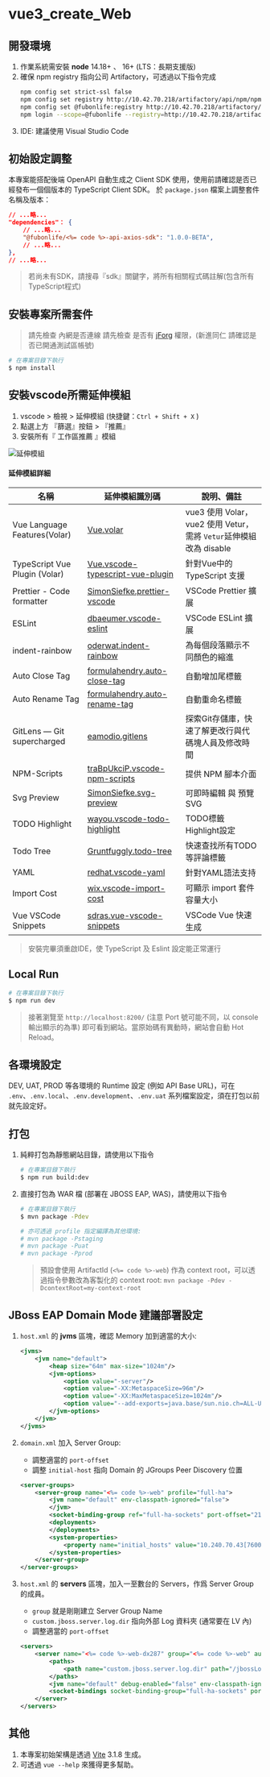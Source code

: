 # vue3_create_Web

## 開發環境
1. 作業系統需安裝 **node** 14.18+ 、 16+ (LTS：長期支援版)
2. 確保 npm registry 指向公司 Artifactory，可透過以下指令完成
    ```bash
    npm config set strict-ssl false
    npm config set registry http://10.42.70.218/artifactory/api/npm/npm/
    npm config set @fubonlife:registry http://10.42.70.218/artifactory/api/npm/npm-local/
    npm login --scope=@fubonlife --registry=http://10.42.70.218/artifactory/api/npm/npm-local/
    ```
3. IDE: 建議使用 Visual Studio Code

##  初始設定調整
本專案能搭配後端 OpenAPI 自動生成之 Client SDK 使用，使用前請確認是否已經發布一個個版本的 TypeScript Client SDK。
於 `package.json` 檔案上調整套件名稱及版本：
```json
// ...略...
"dependencies"： {
    // ...略...
    "@fubonlife/<%= code %>-api-axios-sdk": "1.0.0-BETA",
    // ...略...
},
// ...略...
```
> 若尚未有SDK，請搜尋『sdk』關鍵字，將所有相關程式碼註解(包含所有TypeScript程式)

## 安裝專案所需套件
> 請先檢查 內網是否連線
> 請先檢查 是否有 [jForg](http://10.42.70.218/ui/packages) 權限，(新進同仁 請確認是否已開通測試區帳號)
```bash
# 在專案目錄下執行
$ npm install
```

## 安裝vscode所需延伸模組
1. vscode > 檢視 > 延伸模組 (快捷鍵：`Ctrl + Shift + X` )
2. 點選上方 『篩選』按鈕 > 『推薦』
3. 安裝所有『 工作區推薦 』模組

![延伸模組](./md_image/md_image1.png)

#### 延伸模組詳細
名稱                          | 延伸模組識別碼                                                                                                           | 說明、備註
------------------------------|--------------------------------------------------------------------------------------------------------------------------|------------------------------------------------------
Vue Language Features(Volar)  | [Vue.volar](https://marketplace.visualstudio.com/items?itemName=Vue.volar)                                               | vue3 使用 Volar，vue2 使用 Vetur，需將 `Vetur`延伸模組 改為 disable
TypeScript Vue Plugin (Volar) | [Vue.vscode-typescript-vue-plugin](https://marketplace.visualstudio.com/items?itemName=Vue.vscode-typescript-vue-plugin) | 針對Vue中的 TypeScript 支援
Prettier - Code formatter     | [SimonSiefke.prettier-vscode](https://marketplace.visualstudio.com/items?itemName=SimonSiefke.prettier-vscode)           | VSCode Prettier 擴展
ESLint                        | [dbaeumer.vscode-eslint](https://marketplace.visualstudio.com/items?itemName=dbaeumer.vscode-eslint)                     | VSCode ESLint 擴展
indent-rainbow                | [oderwat.indent-rainbow](https://marketplace.visualstudio.com/items?itemName=oderwat.indent-rainbow)                     | 為每個段落顯示不同顏色的縮進
Auto Close Tag                | [formulahendry.auto-close-tag](https://marketplace.visualstudio.com/items?itemName=formulahendry.auto-close-tag)         | 自動增加尾標籤
Auto Rename Tag               | [formulahendry.auto-rename-tag](https://marketplace.visualstudio.com/items?itemName=formulahendry.auto-rename-tag)       | 自動重命名標籤
GitLens — Git supercharged    | [eamodio.gitlens](https://marketplace.visualstudio.com/items?itemName=eamodio.gitlens)                                   | 探索Git存儲庫，快速了解更改行與代碼塊人員及修改時間
NPM-Scripts                   | [traBpUkciP.vscode-npm-scripts](https://marketplace.visualstudio.com/items?itemName=traBpUkciP.vscode-npm-scripts)       | 提供 NPM 腳本介面
Svg Preview                   | [SimonSiefke.svg-preview](https://marketplace.visualstudio.com/items?itemName=SimonSiefke.svg-preview)                   | 可即時編輯 與 預覽 SVG
TODO Highlight                | [wayou.vscode-todo-highlight](https://marketplace.visualstudio.com/items?itemName=wayou.vscode-todo-highlight)           | TODO標籤 Highlight設定
Todo Tree                     | [Gruntfuggly.todo-tree](https://marketplace.visualstudio.com/items?itemName=Gruntfuggly.todo-tree)                       | 快速查找所有TODO等評論標籤
YAML                          | [redhat.vscode-yaml](https://marketplace.visualstudio.com/items?itemName=Gruntfuggly.todo-tree)                          | 針對YAML語法支持
Import Cost                   | [wix.vscode-import-cost](https://marketplace.visualstudio.com/items?itemName=wix.vscode-import-cost)                     | 可顯示 import 套件容量大小
Vue VSCode Snippets           | [sdras.vue-vscode-snippets](https://marketplace.visualstudio.com/items?itemName=sdras.vue-vscode-snippets)               | VSCode Vue 快速生成

> 安裝完畢須重啟IDE，使 TypeScript 及 Eslint 設定能正常運行

## Local Run
```bash
# 在專案目錄下執行
$ npm run dev
```
> 接著瀏覽至 `http://localhost:8200/` (注意 Port 號可能不同，以 console 輸出顯示的為準) 即可看到網站。當原始碼有異動時，網站會自動 Hot Reload。

## 各環境設定
DEV, UAT, PROD 等各環境的 Runtime 設定 (例如 API Base URL)，可在 `.env`、`.env.local`、`.env.development`、`.env.uat` 系列檔案設定，須在打包以前就先設定好。

## 打包

1. 純粹打包為靜態網站目錄，請使用以下指令
    ```bash
    # 在專案目錄下執行
    $ npm run build:dev
    ```

2. 直接打包為 WAR 檔 (部署在 JBOSS EAP, WAS)，請使用以下指令
    ```bash
    # 在專案目錄下執行
    $ mvn package -Pdev

    # 亦可透過 profile 指定編譯為其他環境:
    # mvn package -Pstaging
    # mvn package -Puat
    # mvn package -Pprod
    ```

    > 預設會使用 ArtifactId (`<%= code %>-web`) 作為 context root，可以透過指令參數改為客製化的 context root: `mvn package -Pdev -DcontextRoot=my-context-root`
## JBoss EAP Domain Mode 建議部署設定

1. `host.xml` 的 **jvms** 區塊，確認 Memory 加到適當的大小:

    ```xml
    <jvms>
        <jvm name="default">
            <heap size="64m" max-size="1024m"/>
            <jvm-options>
                <option value="-server"/>
                <option value="-XX:MetaspaceSize=96m"/>
                <option value="-XX:MaxMetaspaceSize=1024m"/>
                <option value="--add-exports=java.base/sun.nio.ch=ALL-UNNAMED"/>
            </jvm-options>
        </jvm>
    </jvms>

    ```


2. `domain.xml` 加入 Server Group:
    * 調整適當的 `port-offset`
    * 調整 `initial-host` 指向 Domain 的 JGroups Peer Discovery 位置

    ```xml
    <server-groups>
        <server-group name="<%= code %>-web" profile="full-ha">
            <jvm name="default" env-classpath-ignored="false">
            </jvm>
            <socket-binding-group ref="full-ha-sockets" port-offset="21"/>
            <deployments>
            </deployments>
            <system-properties>
                <property name="initial_hosts" value="10.240.70.43[7600]"/>
            </system-properties>
        </server-group>
    </server-groups>
    ```


3. `host.xml`  的 **servers** 區塊，加入一至數台的 Servers，作爲 Server Group 的成員。
    * `group` 就是剛剛建立 Server Group Name
    * `custom.jboss.server.log.dir` 指向外部 Log 資料夾 (通常要在 LV 內)
    * 調整適當的 `port-offset`

    ```xml
    <servers>
        <server name="<%= code %>-web-dx287" group="<%= code %>-web" auto-start="true">
            <paths>
                <path name="custom.jboss.server.log.dir" path="/jbossLog/server/<%= code %>-web-dx287"/>
            </paths>
            <jvm name="default" debug-enabled="false" env-classpath-ignored="false"/>
            <socket-bindings socket-binding-group="full-ha-sockets" port-offset="21"/>
        </server>
    </servers>
    ```


## 其他

1. 本專案初始架構是透過 [Vite](https://vitejs.dev/) 3.1.8 生成。
2. 可透過 `vue --help` 來獲得更多幫助。
```
